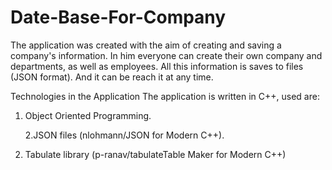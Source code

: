 # Date-Base-For-Company

The application was created with the aim of creating and
saving a company's information. In him
everyone can create their own company and departments,
as well as employees. All this information is
saves to files (JSON format). And it can be
reach it at any time.

Technologies in the Application
The application is written in C++, used
are:

  1. Object Oriented Programming.

      2.JSON files (nlohmann/JSON for Modern
C++).

  3. Tabulate library (p-ranav/tabulateTable
Maker for Modern C++)
